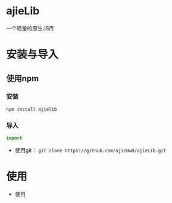 # ajieLib
一个轻量的原生JS库

# 安装与导入

## 使用npm

### 安装

`npm install ajielib`

### 导入

```javascript
import 
```
- 使用git： `git clone https://github.com/ajieOwO/ajieLib.git`

# 使用

- 使用
